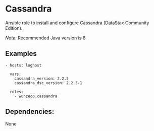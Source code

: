 Cassandra
========

Ansible role to install and configure Cassandra (DataStax Community Edition).

*Note:* Recommended Java version is 8

## Examples

```
- hosts: loghost

  vars:
    cassandra_version: 2.2.5
    cassandra_dsc_version: 2.2.5-1

  roles:
    - wunzeco.cassandra
```

## Dependencies:

None
